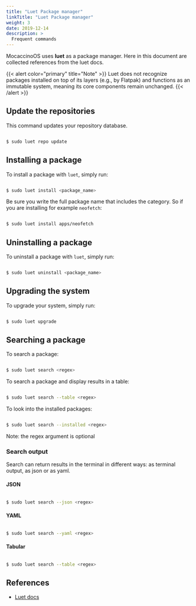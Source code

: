 ```yaml
---
title: "Luet Package manager"
linkTitle: "Luet Package manager"
weight: 3
date: 2019-12-14
description: >
  Frequent commands
---
```


MocaccinoOS uses **luet** as a package manager. Here in this document are collected references from the luet docs.

{{< alert color="primary" title="Note" >}}
Luet does not recognize packages installed on top of its layers (e.g., by Flatpak) and functions as an immutable system, meaning its core components remain unchanged.
{{< /alert >}}

## Update the repositories

This command updates your repository database.

```bash

$ sudo luet repo update

```

## Installing a package

To install a package with `luet`, simply run:

```bash

$ sudo luet install <package_name>

```
Be sure you write the full package name that includes the category. 
So if you are installing for example `neofetch`:

```bash

$ sudo luet install apps/neofetch

```

## Uninstalling a package

To uninstall a package with `luet`, simply run:

```bash

$ sudo luet uninstall <package_name>

```

## Upgrading the system

To upgrade your system, simply run:

```bash

$ sudo luet upgrade

```

## Searching a package

To search a package:

```bash

$ sudo luet search <regex>

```

To search a package and display results in a table:

```bash

$ sudo luet search --table <regex>

```

To look into the installed packages:

```bash

$ sudo luet search --installed <regex>

```

Note: the regex argument is optional


### Search output

Search can return results in the terminal in different ways: as terminal output, as json or as yaml.

#### JSON

```bash

$ sudo luet search --json <regex>

```

#### YAML

```bash

$ sudo luet search --yaml <regex>

```

#### Tabular


```bash

$ sudo luet search --table <regex>

```

## References

- [Luet docs](https://luet.io/docs/concepts/overview/usage/)
